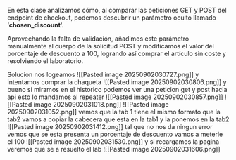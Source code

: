 En esta clase analizamos cómo, al comparar las peticiones GET y POST del endpoint de checkout, podemos descubrir un parámetro oculto llamado ‘**chosen_discount**‘.

Aprovechando la falta de validación, añadimos este parámetro manualmente al cuerpo de la solicitud POST y modificamos el valor del porcentaje de descuento a 100, logrando así comprar el artículo sin coste y resolviendo el laboratorio.

Solucion
nos logeamos
![[Pasted image 20250902030727.png]]
y intentamos comprar la chaqueta
![[Pasted image 20250902030806.png]]
y bueno si miramos en el historico podemos ver una peticion get y post hacia api esto lo mandamos al repeater
![[Pasted image 20250902030857.png]]
![[Pasted image 20250902031018.png]]
![[Pasted image 20250902031052.png]]
vemos que la tab 1 tiene el mismo formato que la tab2
vamos a copiar la cabecera que esta en la tab1 y la ponemos en la tab2
![[Pasted image 20250902031412.png]]
tal que no nos da ningun error vemos que se esta presenta un porcentaje de descuento vamos a meterle el 100
![[Pasted image 20250902031530.png]]
y si recargamos la pagina veremos que se a resuelto el lab
![[Pasted image 20250902031606.png]]
